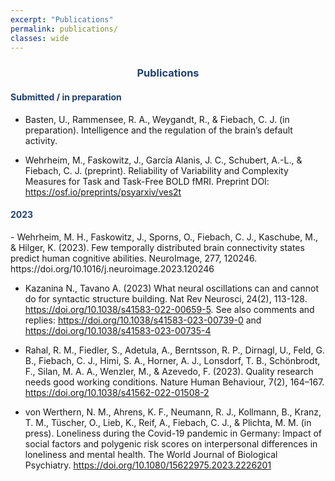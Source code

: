 ```yaml
---
excerpt: "Publications"
permalink: publications/
classes: wide
---
```

<style>
.centeralign {
  text-align: center;
  color:#1F416F;
  font-weight: bold;
}
.centeralign2 {
  color:#1F416F;
  font-weight: bold;
}
</style>
<h3 class="centeralign" >Publications </h3>

<h4 class="centeralign2"> Submitted / in preparation </h4>

- Basten, U., Rammensee, R. A., Weygandt, R., & Fiebach, C. J. (in preparation). Intelligence and the regulation of the brain’s default activity.

- Wehrheim, M., Faskowitz, J., García Alanis, J. C., Schubert, A.-L., & Fiebach, C. J. (preprint). Reliability of Variability and Complexity Measures for Task and Task-Free BOLD fMRI. Preprint DOI: https://osf.io/preprints/psyarxiv/ves2t
  
<h4 class="centeralign2"> 2023</h4>
- Wehrheim, M. H., Faskowitz, J., Sporns, O., Fiebach, C. J., Kaschube, M., & Hilger, K. (2023). Few temporally distributed brain connectivity states predict human cognitive abilities. NeuroImage, 277, 120246. https://doi.org/10.1016/j.neuroimage.2023.120246

- Kazanina N., Tavano A. (2023) What neural oscillations can and cannot do for syntactic structure building. Nat Rev Neurosci, 24(2), 113-128. https://doi.org/10.1038/s41583-022-00659-5. See also comments and replies: https://doi.org/10.1038/s41583-023-00739-0 and https://doi.org/10.1038/s41583-023-00735-4 

- Rahal, R. M., Fiedler, S., Adetula, A., Berntsson, R. P., Dirnagl, U., Feld, G. B., Fiebach, C. J., Himi, S. A., Horner, A. J., Lonsdorf, T. B., Schönbrodt, F., Silan, M. A. A., Wenzler, M., & Azevedo, F. (2023). Quality research needs good working conditions. Nature Human Behaviour, 7(2), 164–167. https://doi.org/10.1038/s41562-022-01508-2

- von Werthern, N. M., Ahrens, K. F., Neumann, R. J., Kollmann, B., Kranz, T. M., Tüscher, O., Lieb, K., Reif, A., Fiebach, C. J., & Plichta, M. M. (in press). Loneliness during the Covid-19 pandemic in Germany: Impact of social factors and polygenic risk scores on interpersonal differences in loneliness and mental health. The World Journal of Biological Psychiatry. https://doi.org/10.1080/15622975.2023.2226201 

